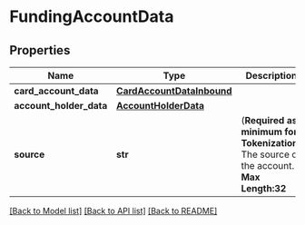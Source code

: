 # FundingAccountData

## Properties
Name | Type | Description | Notes
------------ | ------------- | ------------- | -------------
**card_account_data** | [**CardAccountDataInbound**](CardAccountDataInbound.md) |  | [optional] 
**account_holder_data** | [**AccountHolderData**](AccountHolderData.md) |  | [optional] 
**source** | **str** | (__Required as minimum for Tokenization__)  The source of the account.   __Max Length:32__  | [optional] 

[[Back to Model list]](../README.md#documentation-for-models) [[Back to API list]](../README.md#documentation-for-api-endpoints) [[Back to README]](../README.md)


